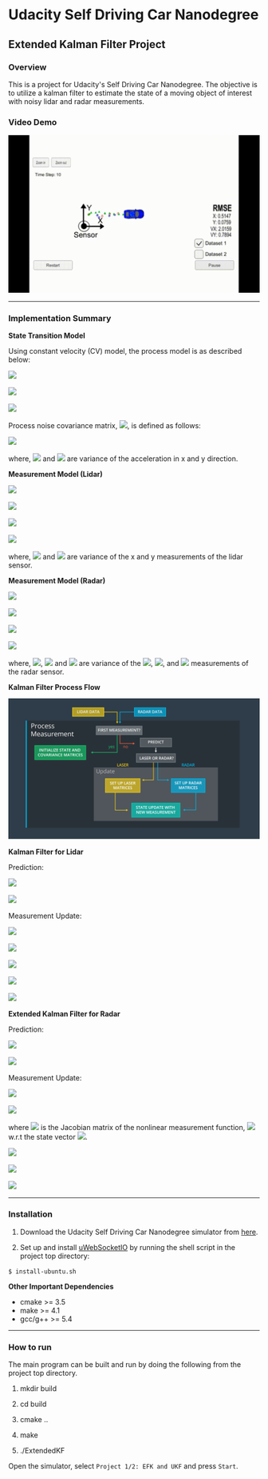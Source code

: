 # Udacity Self Driving Car Nanodegree
## Extended Kalman Filter Project 

### Overview

This is a project for Udacity's Self Driving Car Nanodegree. The objective is to utilize a kalman filter to estimate the state of a moving object of interest with noisy lidar and radar measurements.

### Video Demo

![Demo](/images/small.gif)

---

### Implementation Summary

**State Transition Model**

Using constant velocity (CV) model, the process model is as described below:

![](https://latex.codecogs.com/gif.latex?\begin{pmatrix}p_{x}'%5C%5Cp_{y}'%5C%5Cv_{x}'%5C%5Cv_{y}'\end{pmatrix}&space;=&space;\begin{pmatrix}1&0&\Delta&space;t&0%5C%5C0&1&0&\Delta&space;t%5C%5C0&0&1&0%5C%5C0&0&0&1\end{pmatrix}&space;\begin{pmatrix}p_{x}%5C%5Cp_{y}%5C%5Cv_{x}%5C%5Cv_{y}\end{pmatrix}&space;&plus;&space;\begin{pmatrix}\upsilon&space;_{px}%5C%5C\upsilon&space;_{py}%5C%5C\upsilon&space;_{vx}%5C%5C\upsilon_{vy}\end{pmatrix})

![](https://latex.codecogs.com/gif.latex?\mathbf{x'}=\mathbf{F}\mathbf{x}&plus;\boldsymbol{\upsilon})

![](https://latex.codecogs.com/gif.latex?\boldsymbol{\upsilon}\sim&space;\mathcal{N}(0,\mathbf{Q}))

Process noise covariance matrix, ![](https://latex.codecogs.com/gif.latex?\mathbf{Q}), is defined as follows:

![](https://latex.codecogs.com/gif.latex?\mathbf{Q}=\begin{pmatrix}\frac{\Delta&space;t^{4}}{4}\sigma_{ax}^{2}&0&\frac{\Delta&space;t^{3}}{2}\sigma_{ax}^{2}&0%5C%5C0&\frac{\Delta&space;t^{4}}{4}\sigma_{ay}^{2}&0&\frac{\Delta&space;t^{3}}{2}\sigma_{ay}^{2}%5C%5C\frac{\Delta&space;t^{3}}{2}\sigma_{ax}^{2}&0&\Delta&space;t^{2}\sigma_{ax}^{2}&0%5C%5C0&\frac{\Delta&space;t^{3}}{2}\sigma_{ax}^{2}&0&&space;\Delta&space;t^{2}\sigma_{ay}^{2}\end{pmatrix})

where, ![](https://latex.codecogs.com/gif.latex?\sigma_{ax}^{2}) and ![](https://latex.codecogs.com/gif.latex?\sigma_{ay}^{2}) are variance of the acceleration in x and y direction.


**Measurement Model (Lidar)**

![](https://latex.codecogs.com/gif.latex?\begin{pmatrix}p_{x}%5C%5Cp_{y}\end{pmatrix}=\begin{pmatrix}1&0&0&0%5C%5C0&1&0&0\end{pmatrix}\begin{pmatrix}p_{x}'%5C%5Cp_{y}'%5C%5Cv_{y}'%5C%5Cv_{y}'\end{pmatrix}&plus;\begin{pmatrix}\omega_{px}%5C%5C\omega_{py}\end{pmatrix})

![](https://latex.codecogs.com/gif.latex?\mathbf{x}=\mathbf{H}\mathbf{x'}&plus;\boldsymbol{\omega_{lidar}})

![](https://latex.codecogs.com/gif.latex?\boldsymbol{\omega_{lidar}}\sim&space;\mathcal{N}(0,\mathbf{R_{lidar}}))

![](https://latex.codecogs.com/gif.latex?\mathbf{R_{lidar}}=\begin{pmatrix}\sigma_{px}^{2}&0%5C%5C0&\sigma_{px}^{2}\end{pmatrix})

where, ![](https://latex.codecogs.com/gif.latex?\sigma_{px}^{2}) and ![](https://latex.codecogs.com/gif.latex?\sigma_{py}^{2}) are variance of the x and y measurements of the lidar sensor.


**Measurement Model (Radar)**

![](https://latex.codecogs.com/gif.latex?\begin{pmatrix}\rho%5C%5C\phi%5C%5C\dot{\rho}\end{pmatrix}=\begin{pmatrix}\sqrt{p_{x}'^{2}&plus;p_{y}'^{2}}%5C%5C\arctan(\frac{p_{y}'}{p_{x}'})%5C%5C\frac{p_{x}'v_{x}'&plus;p_{y}'v_{y}'}{\sqrt{p_{x}'^{2}&plus;p_{y}'^{2}}}\end{pmatrix}&plus;\begin{pmatrix}\omega_{\rho}%5C%5C\omega_{\phi}%5C%5C\omega_{\dot{\rho}}\end{pmatrix})

![](https://latex.codecogs.com/gif.latex?\mathbf{x}=h(\mathbf{x}')&plus;\boldsymbol{\omega_{radar}})

![](https://latex.codecogs.com/gif.latex?\boldsymbol{\omega_{radar}}\sim&space;\mathcal{N}(0,\mathbf{R_{radar}}))

![](https://latex.codecogs.com/gif.latex?\mathbf{R_{radar}}=\begin{pmatrix}\sigma_{\rho}^{2}&0&0%5C%5C0&\sigma_{\phi}^{2}&0%5C%5C0&0&\sigma_{\dot{\rho}}^{2}\end{pmatrix})

where, ![](https://latex.codecogs.com/gif.latex?\sigma_{\rho}^{2}), ![](https://latex.codecogs.com/gif.latex?\\sigma_{\phi}^{2}) and ![](https://latex.codecogs.com/gif.latex?\sigma_{\dot{\rho}}^{2}) are variance of the ![](https://latex.codecogs.com/gif.latex?\rho), ![](https://latex.codecogs.com/gif.latex?\phi), and ![](https://latex.codecogs.com/gif.latex?\dot{\rho}) measurements of the radar sensor.


**Kalman Filter Process Flow**

![Kalman Filter Process Flow](/images/screenshot-from-2017-02-27-19-56-58.png)


**Kalman Filter for Lidar**

Prediction:

![](https://latex.codecogs.com/gif.latex?\mathbf{x'}=\mathbf{F}\mathbf{x})

![](https://latex.codecogs.com/gif.latex?\mathbf{P'}=\mathbf{F}\mathbf{P}\mathbf{F^{T}}&plus;\mathbf{Q})

Measurement Update:

![](https://latex.codecogs.com/gif.latex?\mathbf{y}=\mathbf{z}-\mathbf{H}\mathbf{x'})

![](https://latex.codecogs.com/gif.latex?\mathbf{S}=\mathbf{H}\mathbf{P'}\mathbf{H^{T}&plus;\mathbf{R}})

![](https://latex.codecogs.com/gif.latex?\mathbf{K}=\mathbf{P'}\mathbf{H^{T}}\mathbf{S^{-1}})

![](https://latex.codecogs.com/gif.latex?\mathbf{x}=\mathbf{x'}&plus;\mathbf{K}\mathbf{y})

![](https://latex.codecogs.com/gif.latex?\mathbf{P}=(\mathbf{I}&plus;\mathbf{K}\mathbf{H})\mathbf{P'})


**Extended Kalman Filter for Radar**

Prediction:

![](https://latex.codecogs.com/gif.latex?\mathbf{x'}=\mathbf{F}\mathbf{x})

![](https://latex.codecogs.com/gif.latex?\mathbf{P'}=\mathbf{F}\mathbf{P}\mathbf{F^{T}}&plus;\mathbf{Q})

Measurement Update:

![](https://latex.codecogs.com/gif.latex?\mathbf{y}=\mathbf{z}-h(\mathbf{x'}))

![](https://latex.codecogs.com/gif.latex?\mathbf{S}=\mathbf{H_{j}}\mathbf{P'}\mathbf{H_{j}^{T}&plus;\mathbf{R}})

where ![](https://latex.codecogs.com/gif.latex?\mathbf{H_{j}}) is the Jacobian matrix of the nonlinear measurement function, ![](https://latex.codecogs.com/gif.latex?h(\mathbf{x'})) w.r.t the state vector ![](https://latex.codecogs.com/gif.latex?\mathbf{x}).

![](https://latex.codecogs.com/gif.latex?\mathbf{K}=\mathbf{P'}\mathbf{H_{j}^{T}}\mathbf{S^{-1}})

![](https://latex.codecogs.com/gif.latex?\mathbf{x}=\mathbf{x'}&plus;\mathbf{K}\mathbf{y})

![](https://latex.codecogs.com/gif.latex?\mathbf{P}=(\mathbf{I}&plus;\mathbf{K}\mathbf{H_{j}})\mathbf{P'})

---

### Installation

1. Download the Udacity Self Driving Car Nanodegree simulator from [here](https://github.com/udacity/self-driving-car-sim/releases).

2. Set up and install [uWebSocketIO](https://github.com/uWebSockets/uWebSockets) by running the shell script in the project top directory:

```
$ install-ubuntu.sh
```

**Other Important Dependencies**

* cmake >= 3.5
* make >= 4.1
* gcc/g++ >= 5.4

---

### How to run

The main program can be built and run by doing the following from the project top directory.

1. mkdir build

2. cd build

3. cmake ..

4. make

5. ./ExtendedKF

Open the simulator, select `Project 1/2: EFK and UKF` and press `Start`.
